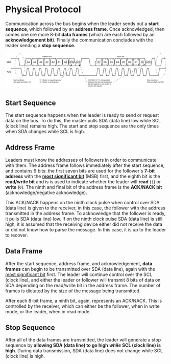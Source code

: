 # Physical Protocol

Communication across the bus begins when the leader sends out a **start sequence**, which followed by an **address frame**. Once acknowledged, then comes one ore more 8-bit **data frames** \(which are each followed by an **acknowledgement bit**\). Finally the communication concludes with the leader sending a **stop sequence**.

![source: Sparkfun electronics](../../.gitbook/assets/i2c.png)

## Start Sequence

The start sequence happens when the leader is ready to send or request data on the bus. To do this, the master pulls SDA \(data line\) low while SCL \(clock line\) remains high. The start and stop sequence are the only times when SDA changes while SCL is high.

## Address Frame

Leaders must know the addresses of followers in order to communicate with them. The address frame follows immediately after the start sequence, and contains 9 bits: the first seven bits are used for the follower's **7-bit address** with the [**most significant bit**](../most-and-least-significant-bit.md) \(MSB\) first, and the eighth bit is the **read/write bit** and is is used to indicate whether the leader will **read** \(`1`\) or **write** \(`0`\). The ninth and final bit of the address frame is the **ACK/NACK bit** \(acknowledge/negative acknowledge\). 

This ACK/NACK happens on the ninth clock pulse when control over SDA \(data line\) is given to the receiver, in this case, the follower with the address transmitted in the address frame. To acknowledge that the follower is ready, it pulls SDA \(data line\) low. If on the ninth clock pulse SDA \(data line\) is still high, it is assumed that the receiving device either did not receive the data or did not know how to parse the message. In this case, it is up to the leader to recover.

## Data Frame

After the start sequence, address frame, and acknowledgement, **data frames** can begin to be transmitted over SDA \(data line\), again with the [most significant bit](../most-and-least-significant-bit.md) first. The leader will continue control over the SCL \(clock line\), and either the leader or follower will transmit 8 bits of data on SDA depending on the read/write bit in the address frame. The number of frames is dictated by the size of the message being transmitted.

After each 8-bit frame, a ninth bit, again, represents an ACK/NACK. This is controlled by the receiver, which can either be the follower, when in write mode, or the leader, when in read mode.

## Stop Sequence

After all of the data frames are transmitted, the leader will generate a stop sequence by **allowing SDA \(data line\) to go high** _**while**_ **SCL \(clock line\) is high**. During data transmission, SDA \(data line\) does not change while SCL \(clock line\) is high.

